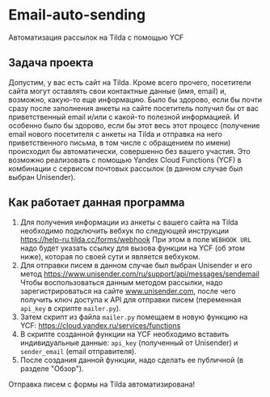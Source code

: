 # Email-auto-sending
Автоматизация рассылок на Tilda  с помощью YCF

## Задача проекта

Допустим, у вас есть сайт на Tilda. Кроме всего прочего, посетители сайта могут оставлять свои контактные данные (имя, email) и, возможно, какую-то еще информацию.
Было бы здорово, если бы почти сразу после заполнения анкеты на сайте посетитель получил бы от вас приветственный email  и/или с какой-то полезной информацией.
И особенно было бы здорово, если бы этот весь этот процесс (получение email нового посетителя с анкеты на Tilda и отправка на него приветственного письма, в том числе с обращением по имени) происходил бы автоматически, совершенно без вашего участия. Это возможно реализовать с помощью Yandex Cloud Functions (YCF) в комбинации с сервисом почтовых рассылок (в данном случае был выбран Unisender).

## Как работает данная программа

1. Для получения информации из анкеты с вашего сайта на Tilda необходимо подключить вебхук по следующей инструкции https://help-ru.tilda.cc/forms/webhook
При этом в поле `WEBHOOK URL` надо будет указать ссылку для вызова функции на YCF (об этом ниже), которая по своей сути и является вебхуком.
2. Для отправки писем в данном случае был выбран Unisender и его метод https://www.unisender.com/ru/support/api/messages/sendemail  
Чтобы воспользоваться данным методом рассылки, надо зарегистрироваться на сайте www.unisender.com, после чего получить ключ доступа к API для отправки писем (переменная `api_key` в скрипте `mailer.py`).
3. Затем скрипт из файла `mailer.py` помещаем в новую функцию на YCF: https://cloud.yandex.ru/services/functions
4. В скрипте созданной функции на YCF необходимо вставить индивидуальные данные: `api_key` (полученный от  Unisender) и `sender_email` (email отправителя).  
5. После создания данной функции, надо сделать ее  публичной (в разделе "Обзор").

Отправка писем с формы на Tilda автоматизирована!
